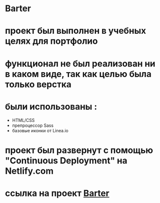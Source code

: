 # Barter
# проект был выполнен в учебных целях для портфолио
# функционал не был реализован ни в каком виде, так как целью была только верстка
# были использованы : 
- HTML/CSS
- препроцессор Sass
- базовые иконки от Linea.io

# проект был развернут с помощью "Continuous Deployment" на Netlify.com
# ссылка на проект <a href="https://barterr.netlify.app/">Barter</a>
